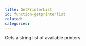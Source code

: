 ```yaml
---
title: GetPrinterList
id: function-getprinterlist
related:
categories:
---
```


Gets a string list of available printers.